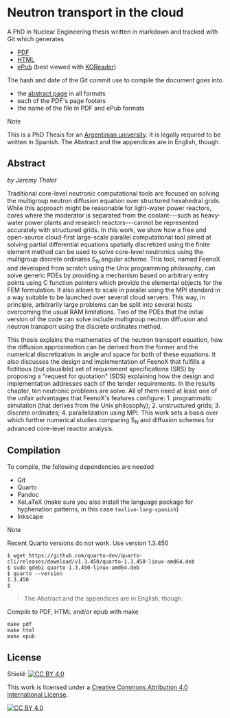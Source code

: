 # Neutron transport in the cloud

A PhD in Nuclear Engineering thesis written in markdown and tracked with Git which generates

 * [PDF](https://seamplex.com/thesis/pdf/)
 * [HTML](https://seamplex.com/thesis/html/)
 * [ePub](https://seamplex.com/thesis/epub/) (best viewed with [KOReader](https://koreader.rocks/))

The hash and date of the Git commit use to compile the document goes into

 * the [abstract page](https://seamplex.com/thesis/html/front/abstract.html) in all formats
 * each of the PDF's page footers
 * the name of the file in PDF and ePub formats

> [!NOTE]
> This is a PhD Thesis for an [Argentinian university](https://www.ib.edu.ar/english_version/Instituto_Balseiro.php).
> It is legally required to be written in Spanish.
> The Abstract and the appendices are in English, though.




## Abstract


_by Jeremy Theler_


Traditional core-level neutronic computational tools are focused on solving the multigroup neutron diffusion equation over structured hexahedral grids. 
While this approach might be reasonable for light-water power reactors, cores where the moderator is separated from the coolant---such as heavy-water power plants and research reactors---cannot be represented accurately with structured grids.
In this work, we show how a free and open-source cloud-first large-scale parallel computational tool aimed at solving partial differential equations spatially discretized using the finite element method can be used to solve core-level neutronics using the multigroup discrete ordinates S$_N$ angular scheme.
This tool, named FeenoX and developed from scratch using the Unix programming philosophy, can solve generic PDEs by providing a mechanism based on arbitrary entry points using C function pointers which provide the elemental objects for the FEM formulation.
It also allows to scale in parallel using the MPI standard in a way suitable to be launched over several cloud servers.
This way, in principle, arbitrarily large problems can be split into several hosts overcoming the usual RAM limitations.
Two of the PDEs that the initial version of the code can solve include multigroup neutron diffusion and neutron transport using the discrete ordinates method.

This thesis explains the mathematics of the neutron transport equation, how the diffusion approximation can be derived from the former and the numerical discretization in angle and space for both of these equations. It also discusses the design and implementation of FeenoX that fulfills a fictitious (but plausible) set of requirement specifications (SRS) by proposing a "request for quotation" (SDS) explaining how the design and implementation addresses each of the tender requirements.
In the results chapter, ten neutronic problems are solve. All of them need at least one of the unfair advantages that FeenoX's features configure: 1. programmatic simulation (that derives from the Unix philosophy); 2. unstructured grids; 3. discrete ordinates; 4. parallelization using MPI.
This work sets a basis over which further numerical studies comparing S$_N$ and diffusion schemes for advanced core-level reactor analysis.


## Compilation

To compile, the following dependencies are needed

 * Git
 * Quarto 
 * Pandoc
 * XeLaTeX (make sure you also install the language package for hyphenation patterns, in this case `texlive-lang-spanish`)
 * Inkscape

> [!NOTE]
> Recent Quarto versions do not work.
> Use version 1.3.450
>
> ```
> $ wget https://github.com/quarto-dev/quarto-cli/releases/download/v1.3.450/quarto-1.3.450-linux-amd64.deb
> $ sudo gdebi quarto-1.3.450-linux-amd64.deb
> $ quarto --version
> 1.3.450
> $
> ``` 

> The Abstract and the appendices are in English, though.
 
 
Compile to PDF, HTML and/or epub with make

```
make pdf
make html
make epub
```

 
## License
 
Shield: [![CC BY 4.0][cc-by-shield]][cc-by]

This work is licensed under a
[Creative Commons Attribution 4.0 International License][cc-by].

[![CC BY 4.0][cc-by-image]][cc-by]

[cc-by]: http://creativecommons.org/licenses/by/4.0/
[cc-by-image]: https://i.creativecommons.org/l/by/4.0/88x31.png
[cc-by-shield]: https://img.shields.io/badge/License-CC%20BY%204.0-lightgrey.svg 
